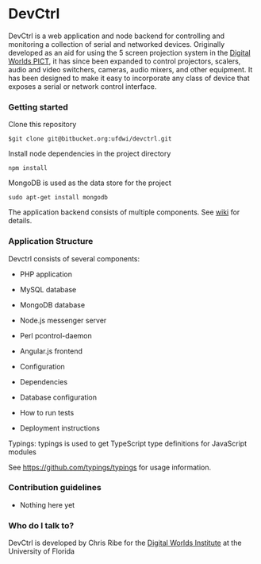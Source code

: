 # DevCtrl #

DevCtrl is a web application and node backend for controlling and monitoring a collection of serial and 
networked devices.  Originally developed as an aid for using the 5 screen projection system in the 
[Digital Worlds PICT](http://digitalworlds.ufl.edu/institute-information/facilities/), it has since been expanded to 
control projectors, scalers, audio and video switchers, cameras, audio mixers, and other equipment.  It has been designed
 to make it easy to incorporate any class of device that exposes a serial or network control interface.  


### Getting started ###

Clone this repository
 
`$git clone git@bitbucket.org:ufdwi/devctrl.git`

Install node dependencies in the project directory

`npm install`

MongoDB is used as the data store for the project

`sudo apt-get install mongodb`

The application backend consists of multiple components. See [wiki](/ufdwi/devctrl/wiki/Components) for details. 

### Application Structure ###

Devctrl consists of several components:
 
* PHP application
* MySQL database 
* MongoDB database
* Node.js messenger server
* Perl pcontrol-daemon 
* Angular.js frontend 

* Configuration
* Dependencies
* Database configuration
* How to run tests
* Deployment instructions

Typings:  typings is used to get TypeScript type definitions for JavaScript modules

See https://github.com/typings/typings for usage information. 



### Contribution guidelines ###

* Nothing here yet

### Who do I talk to? ###

DevCtrl is developed by Chris Ribe for the [Digital Worlds Institute](http://digitalworlds.ufl.edu) at the University of 
Florida